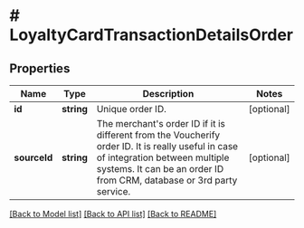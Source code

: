 # # LoyaltyCardTransactionDetailsOrder

## Properties

Name | Type | Description | Notes
------------ | ------------- | ------------- | -------------
**id** | **string** | Unique order ID. | [optional]
**sourceId** | **string** | The merchant&#39;s order ID if it is different from the Voucherify order ID. It is really useful in case of integration between multiple systems. It can be an order ID from CRM, database or 3rd party service. | [optional]

[[Back to Model list]](../../README.md#models) [[Back to API list]](../../README.md#endpoints) [[Back to README]](../../README.md)
